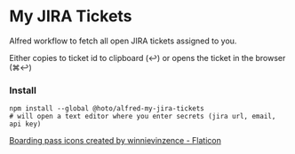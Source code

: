 # My JIRA Tickets

Alfred workflow to fetch all open JIRA tickets assigned to you.  

Either copies to ticket id to clipboard (↩) or opens the ticket in the browser (⌘↩)


### Install

    npm install --global @hoto/alfred-my-jira-tickets
    # will open a text editor where you enter secrets (jira url, email, api key)

<a href="https://www.flaticon.com/free-icons/boarding-pass" title="boarding pass icons">Boarding pass icons created by winnievinzence - Flaticon</a>
